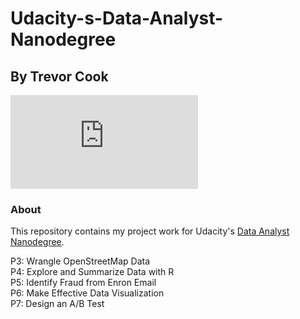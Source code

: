 # Udacity-s-Data-Analyst-Nanodegree
## By Trevor Cook

![Certificate](https://raw.githubusercontent.com/tcook1/Udacity-s-Data-Analyst-Nanodegree/master/certificate.pdf)

### About
This repository contains my project work for Udacity's [Data Analyst Nanodegree](https://www.udacity.com/course/data-analyst-nanodegree--nd002).

P3: Wrangle OpenStreetMap Data<br>
P4: Explore and Summarize Data with R<br>
P5: Identify Fraud from Enron Email<br>
P6: Make Effective Data Visualization <br>
P7: Design an A/B Test

